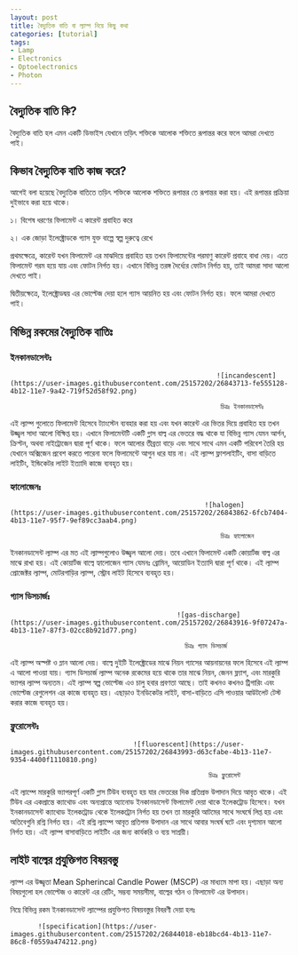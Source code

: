 ```yaml
---
layout: post
title: বৈদ্যুতিক বাতি বা ল্যাম্প নিয়ে কিছু কথা  
categories: [tutorial]
tags:
- Lamp
- Electronics
- Optoelectronics
- Photon
---
```




## **বৈদ্যুতিক বাতি কি?**

বৈদ্যুতিক বাতি হল এমন একটি ডিভাইস যেখানে তড়িৎ শক্তিকে আলোক শক্তিতে রূপান্তর করে ফলে আমরা দেখতে পাই।

## **কিভাব বৈদ্যুতিক বাতি কাজ করে?**

আগেই বলা হয়েছে বৈদ্যুতিক বাতিতে তড়িৎ শক্তিকে আলোক শক্তিতে রূপান্তর তে রূপান্তর করা হয়। এই রূপান্তর প্রক্রিয়া দুইভাবে করা হয়ে থাকে।

১। বিশেষ ধরণের ফিলামেন্ট এ কারেন্ট প্রবাহিত করে

২। এক জোড়া ইলেক্ট্রোডকে গ্যাস যুক্ত বাল্পে স্বল্প দুরুত্বে রেখে

প্রথমক্ষেত্রে, কারেন্ট যখন ফিলামেন্ট এর মাঝদিয়ে প্রবাহিত হয় তখন ফিলামেন্টের পরমাণু কারেন্ট প্রবাহে বাধা দেয়। এতে ফিলামেন্ট গরম হয়ে যায় এবং ফোটন নির্গত হয়। এখানে বিভিন্ন তরঙ্গ দৈর্ধ্যের ফোটন নির্গত হয়, তাই আমরা সাদা আলো দেখতে পাই।

দ্বিতীয়ক্ষেত্রে, ইলেক্ট্রোডদ্বয় এর ভোল্টেজ দেয়া হলে গ্যাস আয়নিত হয় এবং ফোটন নির্গত হয়। ফলে আমরা দেখতে পাই।

## **বিভিন্ন রকমের বৈদ্যুতিক বাতিঃ**

### **ইনকানডাসেন্টঃ**

                                                        ![incandescent](https://user-images.githubusercontent.com/25157202/26843713-fe555128-4b12-11e7-9a42-719f52d58f92.png)

```
                                                     চিত্রঃ ইনকানডাসেন্টঃ
```

এই ল্যাম্প গুলোতে ফিলামেন্ট হিসেবে ট্যাংস্টেন ব্যবহার করা হয় এবং যখন কারেন্ট এর ভিতর দিয়ে প্রবাহিত হয় তখন উজ্জ্বল সাদা আলো বিক্ষিপ্ত হয়। এখানে ফিলামেন্টটি একটি গ্লাস বাল্ব এর ভেতরে বদ্ধ থাকে যা বিভিন্ন গ্যাস যেমন আর্গন, ক্রিপ্টন, অথবা নাইট্রোজেন দ্বারা পূর্ণ থাকে। ফলে আলোর তীব্রতা বাড়ে এবং সাথে সাথে এমন একটি পরিবেশ তৈরি হয় যেখানে অক্সিজেন প্রবেশ করতে পারেনা ফলে ফিলামেন্টে আগুন ধরে যায় না। এই ল্যাম্প ফ্লাশলাইটিং, বাসা বাড়িতে লাইটিং, ইন্ডিকেটর লাইট ইত্যাদি কাজে ব্যবহৃত হয়।

### **হ্যালোজেনঃ**

                                                     ![halogen](https://user-images.githubusercontent.com/25157202/26843862-6fcb7404-4b13-11e7-95f7-9ef89cc3aab4.png)

```
                                                     চিত্রঃ হ্যালোজেন 
```

ইনকানডাসেন্ট ল্যাম্প এর মত এই ল্যাম্পগুলোও উজ্জ্বল আলো দেয়। তবে এখানে ফিলামেন্ট একটি কোয়ার্টজ বাল্ব এর মাঝে রাখা হয়। এই কোয়ার্টজ বাল্বে হ্যালোজেন গ্যাস যেমনঃ ব্রোমিন, আয়োডিন ইত্যাদি দ্বারা পূর্ণ থাকে। এই ল্যাম্প প্রোজেক্টর ল্যাম্প, মোটরগাড়ির ল্যাম্প, স্ট্রোব লাইট হিসেবে ব্যবহৃত হয়।

### **গ্যাস ডিসচার্জঃ**
         
                                              ![gas-discharge](https://user-images.githubusercontent.com/25157202/26843916-9f07247a-4b13-11e7-87f3-02cc8b921d77.png)

                                                চিত্রঃ গ্যাস ডিসচার্জ 

এই ল্যাম্প অস্পষ্ট ও ম্লান আলো দেয়। বাল্বে দুইটি ইলেক্ট্রোডের মাঝে নিয়ন গ্যাসের আয়নায়নের ফলে হিসেবে এই ল্যাম্প এ আলো পাওয়া যায়। গ্যাস ডিসচার্জ ল্যাম্প অনেক রকেমের হয়ে থাকে তার মাঝে নিয়ন, জেনন ফ্ল্যাশ, এবং মারকুরি ভ্যাপর ল্যাম্প অন্যতম। এই ল্যাম্প স্বল্প ভোল্টেজ এও চালু হবার প্রবণতা আছে। তাই কখনও কখনও ট্রিগারিং এবং ভোল্টেজ রেগুলেশন এর কাজে ব্যবহৃত হয়। এছাড়াও ইনডিকেটর লাইট, বাসা-বাড়িতে এসি পাওয়ার আউটলেট টেস্ট করার কাজে ব্যবহৃত হয়।

### **ফ্লুরোসেন্টঃ**


                                   ![fluorescent](https://user-images.githubusercontent.com/25157202/26843993-d63cfabe-4b13-11e7-9354-4400f1110810.png)


```
                                                  চিত্রঃ ফ্লুরোসেন্ট 
```

এই ল্যাম্পে মারকুরি ভ্যাপরপূর্ণ একটি গ্লাস টিউব ব্যবহৃত হয় যার ভেতরের দিক প্রতিপ্রভ উপাদান দিয়ে আবৃত থাকে। এই টিউব এর একপ্রান্তে ক্যাথোড এবং অন্যপ্রান্তে অ্যানোড ইনকানডাসেন্ট ফিলামেন্ট দেয়া থাকে ইলেকট্রোড হিসেবে। যখন ইনকানডাসেন্ট ক্যাথোড ইলেকট্রোড থেকে ইলেকট্রোন নির্গত হয় তখন তা মারকুরি আটমের সাথে সংঘর্ষে লিপ্ত হয় এবং অতিবেগুনি রশ্নি নির্গত হয়। এই রশ্নি ল্যাম্পে আবৃত প্রতিপভ উপাদান এর সাথে আবার সংঘর্ষ ঘটে এবং দৃশ্যমান আলো নির্গত হয়। এই ল্যাম্প বাসাবাড়িতে লাইটিং এর জন্য কার্যকরি ও ব্যয় সাশ্রয়ী।

## **লাইট বাল্বের প্রযুক্তিগত বিষয়বস্তু**

ল্যাম্প এর উজ্জ্বতা Mean Spherincal Candle Power \(MSCP\) এর মাধ্যমে মাপা হয়। এছাড়া অন্য বিষয়গুলো হল ভোল্টেজ ও কারেন্ট এর রেটিং, সম্ভব্য সময়সীমা, বাল্বের গঠন ও ফিলামেন্ট এর উপাদান।

নিম্নে বিভিন্ন রকম ইনকানডাসেন্ট ল্যাম্পের প্রযুক্তিগত বিষয়বস্তুর বিবরণী দেয়া হলঃ

           ![specification](https://user-images.githubusercontent.com/25157202/26844018-eb18bcd4-4b13-11e7-86c8-f0559a474212.png)

